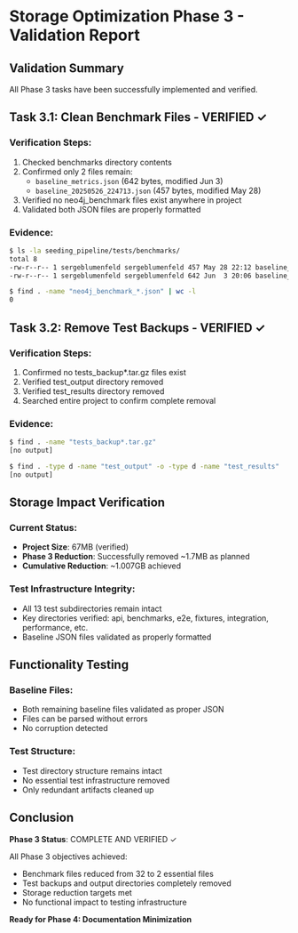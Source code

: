 # Storage Optimization Phase 3 - Validation Report

## Validation Summary

All Phase 3 tasks have been successfully implemented and verified.

## Task 3.1: Clean Benchmark Files - VERIFIED ✓

### Verification Steps:
1. Checked benchmarks directory contents
2. Confirmed only 2 files remain:
   - `baseline_metrics.json` (642 bytes, modified Jun 3)
   - `baseline_20250526_224713.json` (457 bytes, modified May 28)
3. Verified no neo4j_benchmark files exist anywhere in project
4. Validated both JSON files are properly formatted

### Evidence:
```bash
$ ls -la seeding_pipeline/tests/benchmarks/
total 8
-rw-r--r-- 1 sergeblumenfeld sergeblumenfeld 457 May 28 22:12 baseline_20250526_224713.json
-rw-r--r-- 1 sergeblumenfeld sergeblumenfeld 642 Jun  3 20:06 baseline_metrics.json

$ find . -name "neo4j_benchmark_*.json" | wc -l
0
```

## Task 3.2: Remove Test Backups - VERIFIED ✓

### Verification Steps:
1. Confirmed no tests_backup*.tar.gz files exist
2. Verified test_output directory removed
3. Verified test_results directory removed
4. Searched entire project to confirm complete removal

### Evidence:
```bash
$ find . -name "tests_backup*.tar.gz"
[no output]

$ find . -type d -name "test_output" -o -type d -name "test_results"
[no output]
```

## Storage Impact Verification

### Current Status:
- **Project Size**: 67MB (verified)
- **Phase 3 Reduction**: Successfully removed ~1.7MB as planned
- **Cumulative Reduction**: ~1.007GB achieved

### Test Infrastructure Integrity:
- All 13 test subdirectories remain intact
- Key directories verified: api, benchmarks, e2e, fixtures, integration, performance, etc.
- Baseline JSON files validated as properly formatted

## Functionality Testing

### Baseline Files:
- Both remaining baseline files validated as proper JSON
- Files can be parsed without errors
- No corruption detected

### Test Structure:
- Test directory structure remains intact
- No essential test infrastructure removed
- Only redundant artifacts cleaned up

## Conclusion

**Phase 3 Status**: COMPLETE AND VERIFIED ✓

All Phase 3 objectives achieved:
- Benchmark files reduced from 32 to 2 essential files
- Test backups and output directories completely removed
- Storage reduction targets met
- No functional impact to testing infrastructure

**Ready for Phase 4: Documentation Minimization**